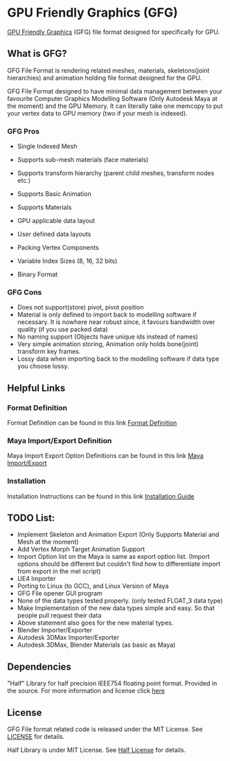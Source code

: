 
# GPU Friendly Graphics (GFG)
[GPU Friendly Graphics][7] (GFG) file format designed for specifically for GPU.

## What is GFG?

GFG File Format is rendering related meshes, materials, skeletons(joint hierarchies) and animation holding file format designed for the GPU.

GFG File Format designed to have minimal data management between your favourite Computer Graphics Modelling Software (Only Autodesk Maya at the moment)
and the GPU Memory. It can literally take one memcopy to put your vertex data to GPU memory (two if your mesh is indexed).

### GFG Pros

- Single Indexed Mesh
- Supports sub-mesh materials (face materials)
- Supports transform hierarchy (parent child meshes, transform nodes etc.)
- Supports Basic Animation 
- Supports Materials

- GPU applicable data layout
- User defined data layouts
- Packing Vertex Components
- Variable Index Sizes (8, 16, 32 bits)
- Binary Format

### GFG Cons

- Does not support(store) pivot, pivot position
- Material is only defined to import back to modelling software if necessary. It is nowhere near robust since, it favours bandwidth over quality (if you use packed data)
- No naming support (Objects have unique ids instead of names)
- Very simple animation storing, Animation only holds bone(joint) transform key frames.
- Lossy data when importing back to the modelling software if data type you choose lossy.

## Helpful Links

### Format Definition
Format Definition can be found in this link [Format Definition][4]

### Maya Import/Export Definition
Maya Import Export Option Definitions can be found in this link [Maya Import/Export][5]

### Installation
Installation Instructions can be found in this link [Installation Guide][6]

## TODO List:

- Implement Skeleton and Animation Export (Only Supports Material and Mesh at the moment)
- Add Vertex Morph Target Animation Support
- Import Option list on the Maya is same as export option list. (Import options should be different but couldn't find how to differentiate import from export in the mel script)
- UE4 Importer
- Porting to Linux (to GCC), and Linux Version of Maya
- GFG File opener GUI program
- None of the data types tested properly. (only tested FLOAT_3 data type)
- Make Implementation of the new data types simple and easy. So that people pull request their data
- Above statement also goes for the new material types.
- Blender Importer/Exporter
- Autodesk 3DMax Importer/Exporter
- Autodesk 3DMax, Blender Materials (as basic as Maya)

## Dependencies

"Half" Library for half precision IEEE754 floating point format. Provided in the source. For more information and license click [here][3] 
 
## License

GFG File format related code is released under the MIT License. See [LICENSE][1] for details.

Half Library is under MIT License. See [Half License][2] for details.

[1]: https://github.com/yalcinerbora/GFGFileFormat/blob/master/LICENSE
[2]: http://half.sourceforge.net/LICENSE.txt
[3]: http://half.sourceforge.net/
[4]: http://yalcinerbora.github.io/GFG/Format_Definition.html
[5]: http://yalcinerbora.github.io/GFG/Maya_Import_Export.html
[6]: http://yalcinerbora.github.io/GFG/Installation_Guide.html
[7]: http://yalcinerbora.github.io/GFG/